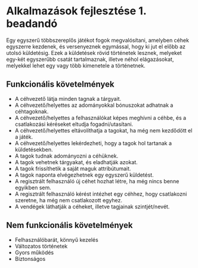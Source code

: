 # Alkalmazások fejlesztése 1. beadandó

Egy egyszerű többszereplős játékot fogok megvalósítani, amelyben céhek egyszerre kezdenek, és versenyeznek egymással, hogy ki jut el előbb az utolsó küldetésig. Ezek a küldetések rövid történetek lesznek, melyeket egy-két egyszerűbb csatát tartalmaznak, illetve néhol elágazásokat, melyekkel lehet egy vagy több kimenetele a történetnek. 

## Funkcionális követelmények

 - A céhvezető látja minden tagnak a tárgyait.
 - A céhvezető/helyettes az adományokkal bónuszokat adhatnak a céhtagoknak.
 - A céhvezető/helyettes a felhasználókat képes meghívni a céhbe, és a csatlakozási kéréseket eltudja fogadni/utasítani.
 - A céhvezető/helyettes eltávolíthatja a tagokat, ha még nem kezdődött el a játék.
 - A céhvezető/helyettes lekérdezheti, hogy a tagok hol tartanak a küldetésekben.
 - A tagok tudnak adományozni a céhüknek.
 - A tagok vehetnek tárgyakat, és eladhatják azokat.
 - A tagok frissíthetik a saját maguk attribútumait.
 - A tagok naponta elvégezhetnek egy egyszerű küldetést.
 - A regisztrált felhasználó új céhet hozhat létre, ha még nincs benne egyikben sem.
 - A regisztrált felhasználó kérést intézhet egy céhhez, hogy csatlakozni szeretne, ha még nem csatlakozott egyhez.
 - A vendégek láthatják a céheket, illetve tagjainak szintjét/nevét.
 
## Nem funkcionális követelmények
 
 - Felhasználóbarát, könnyű kezelés
 - Változatos történetek
 - Gyors működés
 - Biztonságos
